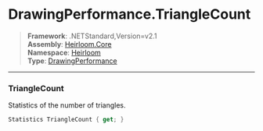 # DrawingPerformance.TriangleCount

> **Framework**: .NETStandard,Version=v2.1  
> **Assembly**: [Heirloom.Core][0]  
> **Namespace**: [Heirloom][0]  
> **Type**: [DrawingPerformance][1]  

--------------------------------------------------------------------------------

### TriangleCount

Statistics of the number of triangles.

```cs
Statistics TriangleCount { get; }
```

[0]: ../Heirloom.Core.md
[1]: Heirloom.DrawingPerformance.md
